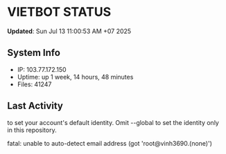 # VIETBOT STATUS
**Updated**: Sun Jul 13 11:00:53 AM +07 2025

## System Info
- IP: 103.77.172.150
- Uptime: up 1 week, 14 hours, 48 minutes
- Files: 41247

## Last Activity

to set your account's default identity.
Omit --global to set the identity only in this repository.

fatal: unable to auto-detect email address (got 'root@vinh3690.(none)')
